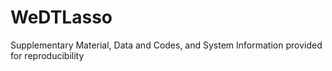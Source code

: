 # WeDTLasso
Supplementary Material, Data and Codes, and System Information provided for reproducibility
